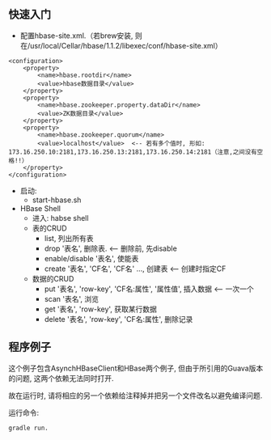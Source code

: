 ## 快速入门

- 配置hbase-site.xml.（若brew安装, 则在/usr/local/Cellar/hbase/1.1.2/libexec/conf/hbase-site.xml）

~~~
<configuration>
    <property>
        <name>hbase.rootdir</name>
        <value>hbase数据目录</value>
    </property>
    <property>
        <name>hbase.zookeeper.property.dataDir</name>
        <value>ZK数据目录</value>
    </property>
    <property>
        <name>hbase.zookeeper.quorum</name>
        <value>localhost</value>  <-- 若有多个值时, 形如: 173.16.250.10:2181,173.16.250.13:2181,173.16.250.14:2181（注意,之间没有空格!!）
    </property>
</configuration>
~~~

- 启动:
  - start-hbase.sh
- HBase Shell
  - 进入: habse shell
  - 表的CRUD
    - list, 列出所有表
    - drop '表名', 删除表. <-- 删除前, 先disable
    - enable/disable '表名', 使能表
    - create '表名', 'CF名', 'CF名' ..., 创建表 <-- 创建时指定CF
  - 数据的CRUD
    - put '表名', 'row-key', 'CF名:属性', '属性值', 插入数据 <-- 一次一个
    - scan '表名', 浏览
    - get '表名', 'row-key', 获取某行数据
    - delete '表名', 'row-key', 'CF名:属性', 删除记录

## 程序例子

这个例子包含AsynchHBaseClient和HBase两个例子, 但由于所引用的Guava版本的问题, 这两个依赖无法同时打开.

故在运行时, 请将相应的另一个依赖给注释掉并把另一个文件改名以避免编译问题.

运行命令:

~~~
gradle run.
~~~
